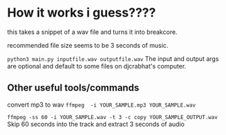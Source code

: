 # How it works i guess????
this takes a snippet of a wav file and turns it into breakcore.

recommended file size seems to be 3 seconds of music.


`python3 main.py inputfile.wav outputfile.wav`
The input and output args are optional and default to some files on djcrabhat's computer.


## Other useful tools/commands
convert mp3 to wav
`ffmpeg  -i YOUR_SAMPLE.mp3 YOUR_SAMPLE.wav`

`ffmpeg -ss 60 -i YOUR_SAMPLE.wav -t 3 -c copy YOUR_SAMPLE_OUTPUT.wav`
Skip 60 seconds into the track and extract 3 seconds of audio
